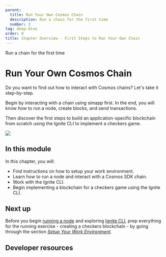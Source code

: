 ```yaml
---
parent:
  title: Run Your Own Cosmos Chain
  description: Run a chain for the first time
  number: 3
tag: deep-dive
order: 0
title: Chapter Overview - First Steps to Run Your Own Chain
---
```


<div class="tm-overline tm-rf-1 tm-lh-title tm-medium tm-muted">Run a chain for the first time</div>
<h1 class="mt-4 mb-6">Run Your Own Cosmos Chain</h1>

Do you want to find out how to interact with Cosmos chains? Let's take it step-by-step.

Begin by interacting with a chain using simapp first. In the end, you will know how to run a node, create blocks, and send transactions.

Then discover the first steps to build an application-specific blockchain from scratch using the Ignite CLI to implement a checkers game.

![](/cosmos_dev_portal_module-05-lp.png)

## In this module

<HighlightBox type="learning">

In this chapter, you will:

* Find instructions on how to setup your work environment.
* Learn how to run a node and interact with a Cosmos SDK chain.
* Work with the Ignite CLI.
* Begin implementing a blockchain for a checkers game using the Ignite CLI.

</HighlightBox>

<card-module/>

## Next up

Before you begin [running a node](./node-api-and-cli.md) and exploring [Ignite CLI](./ignite.md), prep everything for the running exercise - creating a checkers blockchain - by going through the section _[Setup Your Work Environment](./setup.md)_.

## Developer resources

<div v-for="resource in $themeConfig.resources">
  <Resource
    :title="resource.title"
    :description="resource.description"
    :links="resource.links"
    :image="resource.image"
    :large="true"
  />
  <br/>
</div>
